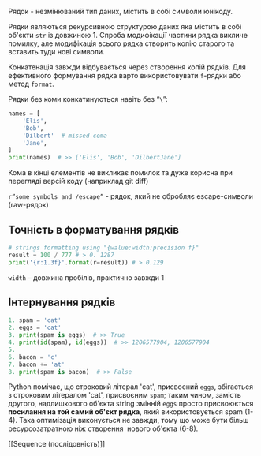 Рядок - незмінюваний тип даних, містить в собі символи юнікоду.

Рядки являються рекурсивною структурою даних яка містить в собі об'єкти `str` із довжиною 1.
Спроба модифікації частини рядка викличе помилку, але модифікація всього рядка створить копію старого та вставить туди нові символи.

Конкатенація завжди відбувається через створення копій рядків. Для ефективного формування рядка варто використовувати `f`-рядки або метод `format`.

Рядки без коми конкатинуються навіть без “`\`”:
```python
names = [
	'Elis',
	'Bob',
	'Dilbert'  # missed coma
	'Jane',
]
print(names)  # >> ['Elis', 'Bob', 'DilbertJane']
```
Кома в кінці елементів не викликає помилок та дуже корисна при перегляді версій коду (наприклад git diff)

`r”some symbols and /escape”` - рядок, який не обробляє escape-символи (raw-рядок)

## Точність в форматування рядків
```python
# strings formatting using "{walue:width:precision f}"
result = 100 / 777 # > 0. 1287
print('{r:1.3f}'.format(r=result)) # > 0.129
```
`width` – довжина пробілів, практично завжди 1

## Інтернування рядків
```python
1. spam = 'cat'
2. eggs = 'cat'
3. print(spam is eggs)  # >> True
4. print(id(spam), id(eggs))  # >> 1206577904, 1206577904
5.
6. bacon = 'c'
7. bacon += 'at'
8. print(spam is bacon)  # >> False
```
Python помічає, що строковий літерал 'cat', присвоєний `eggs`, збігається з строковим літералом 'cat', присвоєним `spam`; таким чином, замість другого, надлишкового об'єкта string змінній `eggs` просто присвоюється **посилання на той самий об'єкт рядка**, який використовується spam (1-4). Така оптимізація виконується не завжди, тому що може бути більш ресурсозатратною ніж створення  нового об'єкта (6-8).

[[Sequence (послідовність)]]